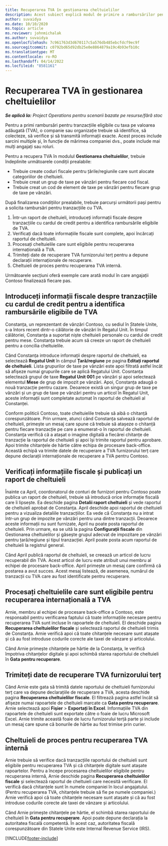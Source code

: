 ```yaml
---
title: Recuperarea TVA în gestionarea cheltuielilor
description: Acest subiect explică modul de primire a rambursărilor pentru tranzacțiile eligibile cu taxa pe valoarea adăugată (TVA).
author: suvaidya
ms.date: 10/10/2020
ms.topic: article
ms.reviewer: johnmichalak
ms.author: suvaidya
ms.openlocfilehash: 7c961763d3d670117c5a576db485ebcfdcf9ec9f
ms.sourcegitcommit: c0792bd65d92db25e0e8864879a19c4b93efb10c
ms.translationtype: MT
ms.contentlocale: ro-RO
ms.lasthandoff: 04/14/2022
ms.locfileid: "8581161"
---
```

# <a name="vat-recovery-in-expense-management"></a>Recuperarea TVA în gestionarea cheltuielilor

_**Se aplică la:** Project Operations pentru scenarii bazate pe resurse/fără stoc_

Pentru a primi rambursări pentru tranzacțiile eligibile cu taxa pe valoarea adăugată (TVA), o companie sau organizație trebuie să identifice, să colecteze, să verifice și să transmită informații exacte. Acest proces include sarcini multiple și, în funcție de mărimea companiei dvs., poate include mai mulți angajați sau roluri.

Pentru a recupera TVA în modulul **Gestionarea cheltuielilor**, trebuie îndeplinite următoarele condiții prealabile:

- Trebuie create coduri fiscale pentru țările/regiunile care sunt alocate categoriilor de cheltuieli.
- Trebuie creat un grup de taxe pe vânzări pentru fiecare cod fiscal.
- Trebuie creat un cod de element de taxe pe vânzări pentru fiecare grup de taxe pe vânzări.

După finalizarea condițiilor prealabile, trebuie parcurși următorii pași pentru a solicita rambursări pentru tranzacțiile cu TVA.

1. Într-un raport de cheltuieli, introduceți informații fiscale despre tranzacțiile cu cardul de credit pentru a identifica rambursările eligibile de TVA.
2. Verificați dacă toate informațiile fiscale sunt complete, apoi încărcați raportul de cheltuieli.
3. Procesați cheltuielile care sunt eligibile pentru recuperarea internațională a TVA.
4. Trimiteți date de recuperare TVA furnizorului terț pentru a depune declarații internaționale de recuperare.
5. Cheltuieli de proces pentru recuperarea TVA internă.

Următoarele secțiuni oferă exemple care arată modul în care angajații Contoso finalizează fiecare pas.

## <a name="enter-tax-information-about-credit-card-transactions-to-identify-eligible-vat-refunds"></a>Introduceți informații fiscale despre tranzacțiile cu cardul de credit pentru a identifica rambursările eligibile de TVA

Constanța, un reprezentant de vânzări Contoso, cu sediul în Statele Unite, s-a întors recent dintr-o călătorie de vânzări în Regatul Unit. În timpul călătoriei, Constanța a suportat niște cheltuieli personale cu cardul de credit pentru mese. Constanța trebuie acum să creeze un raport de cheltuieli pentru a concilia cheltuielile.

Când Constanța introduce informații despre raportul de cheltuieli, ea selectează **Regatul Unit** în câmpul **Țară/regiune** pe pagina **Editați raportul de cheltuieli**. Lista grupurilor de taxe pe vânzări este apoi filtrată astfel încât să afișeze numai grupurile care se aplică Regatului Unit. Cosntanța selectează grupul de taxe **Regatul Unit 001** pe vânzări și apoi selectează elementul **Mese** de grup de impozit pe vânzări. Apoi, Constanța adaugă o nouă tranzacție pentru cazare. Deoarece există un singur grup de taxe pe vânzări și un grup de taxe pe vânzări pentru un articol în Regatul Unit, aceste informații sunt completate automat în raportul de cheltuieli al Constanței.

Conform politicii Contoso, toate cheltuielile trebuie să aibă o chitanță corespunzătoare. Prin urmare, atunci când Constanța salvează raportul de cheltuieli, primește un mesaj care spune că trebuie să atașeze o chitanță pentru fiecare tranzacție pe care a enumerat-o în raportul de cheltuieli. Constanța verifică că a atașat o imagine digitală a fiecărei chitanțe de tranzacție la raportul de cheltuieli și apoi își trimite raportul pentru aprobare. Apoi trimite chitanțele de hârtie către echipa de procesare back-office. Această echipă va trimite datele de recuperare a TVA furnizorului terț care depune declarații internaționale de recuperare a TVA pentru Contoso.

## <a name="verify-tax-information-and-post-an-expense-report"></a>Verificați informațiile fiscale și publicați un raport de cheltuieli

Înainte ca April, coordonatorul de conturi de furnizori pentru Contoso poate publica un raport de cheltuieli, trebuie să introducă orice informație fiscală care îi lipsește. Ea deschide pagina **Detalii raport cheltuieli** și vede raportul de cheltuieli aprobat de Constanța. April deschide apoi raportul de cheltuieli pentru a vizualiza detaliile tranzacțiilor. Ea vede că Constanța nu a intrat într-un grup de impozite pe vânzări pentru una dintre tranzacții. Deoarece aceste informații nu sunt furnizate, April nu poate posta raportul de cheltuieli. Prin urmare, ea se uită la pagina **Configurații fiscale** din Gestionarea cheltuielilor și găsește grupul adecvat de impozitare pe vânzări pentru țară/regiune și tipul tranzacției. April poate posta acum raportul de cheltuieli la registrul general.

Când April publică raportul de cheltuieli, se creează un articol de lucru recuperabil din TVA. Acest articol de lucru este atribuit unui membru al echipei de procesare back-office. April primește un mesaj care confirmă că postarea a avut succes. Acest mesaj listează, de asemenea, numărul de tranzacții cu TVA care au fost identificate pentru recuperare.

## <a name="process-expenses-that-are-eligible-for-international-vat-recovery"></a>Procesați cheltuielile care sunt eligibile pentru recuperarea internațională a TVA

Arnie, membru al echipei de procesare back-office a Contoso, este responsabil pentru verificarea faptului că toate informațiile necesare pentru recuperarea TVA sunt incluse în rapoartele de cheltuieli. El deschide pagina **Recuperarea cheltuielilor fiscale** și selectează raportul de cheltuieli trimis de Constanța. Arnie verifică apoi că toate chitanțele necesare sunt atașate și că au fost introduse codurile corecte ale taxei de vânzare și articolului.

Când Arnie primește chitanțele pe hârtie de la Constanța, le verifică împotriva chitanțelor digitale și apoi schimbă starea raportului de cheltuieli în **Gata pentru recuperare**.

## <a name="send-vat-recovery-data-to-the-third-party-vendor"></a>Trimiteți date de recuperare TVA furnizorului terț

Când Arnie este gata să trimită datele raportului de cheltuieli furnizorului terț care va depune declarațiile de recuperare a TVA, acesta deschide pagina **Recuperarea cheltuielilor fiscale**. El filtrează pagina astfel încât să afișeze numai rapoartele de cheltuieli marcate ca **Gata pentru recuperare**. Arnie selectează apoi **Fişier** &gt; **Exportați în Excel**. Informațiile TVA din rapoartele de cheltuieli sunt exportate către o foaie de lucru Microsoft Excel. Arnie trimite această foaie de lucru furnizorului terță parte și include un mesaj care spune că bonurile de hârtie au fost trimise prin curier.

## <a name="process-expenses-for-domestic-vat-recovery"></a>Cheltuieli de proces pentru recuperarea TVA internă

Arnie trebuie să verifice dacă tranzacțiile raportului de cheltuieli sunt eligibile pentru recuperarea TVA și că chitanțele digitale sunt atașate rapoartelor. Pentru a începe procesarea cheltuielilor eligibile pentru recuperarea internă, Arnie deschide pagina **Recuperarea cheltuielilor fiscale** și selectează raportul de cheltuieli care necesită verificare. El verifică dacă chitanțele sunt în numele companiei în locul angajatului. (Pentru recuperarea TVA, chitanțele trebuie să fie pe numele companiei.) Arnie verifică apoi că toate chitanțele necesare sunt atașate și că au fost introduse codurile corecte ale taxei de vânzare și articolului.

Când Arnie primește chitanțele pe hârtie, el schimbă starea raportului de cheltuieli în **Gata pentru recuperare**. Apoi poate depune declarația la autoritatea fiscală competentă. În acest caz, autoritatea fiscală corespunzătoare din Statele Unite este Internal Revenue Service (IRS).


[!INCLUDE[footer-include](../includes/footer-banner.md)]